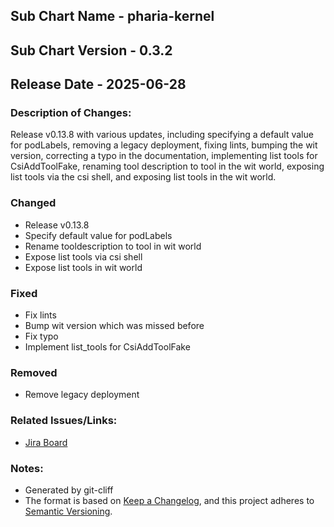 ## Sub Chart Name - pharia-kernel
## Sub Chart Version - 0.3.2
## Release Date - 2025-06-28

### Description of Changes:

Release v0.13.8 with various updates, including specifying a default value for podLabels, removing a legacy deployment, fixing lints, bumping the wit version, correcting a typo in the documentation, implementing list tools for CsiAddToolFake, renaming tool description to tool in the wit world, exposing list tools via the csi shell, and exposing list tools in the wit world.

### Changed

- Release v0.13.8
- Specify default value for podLabels
- Rename tooldescription to tool in wit world
- Expose list tools via csi shell
- Expose list tools in wit world

### Fixed

- Fix lints
- Bump wit version which was missed before
- Fix typo
- Implement list_tools for CsiAddToolFake

### Removed

- Remove legacy deployment

### Related Issues/Links:
- [Jira Board](https://aleph-alpha.atlassian.net/jira/software/projects/PK/boards/160)

### Notes:
- Generated by git-cliff
- The format is based on [Keep a Changelog](https://keepachangelog.com/en/1.0.0/),
and this project adheres to [Semantic Versioning](https://semver.org/spec/v2.0.0.html).
